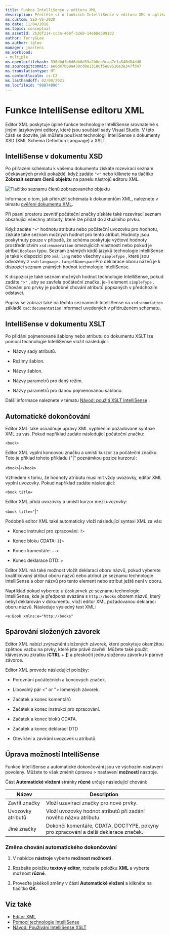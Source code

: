 ```yaml
---
title: Funkce IntelliSense v editoru XML
description: Přečtěte si o funkcích IntelliSense v editoru XML v aplikaci Visual Studio a o tom, jak je můžete použít s XML Schema Definition Language (XSD) a XSLT.
ms.custom: SEO-VS-2020
ms.date: 11/04/2016
ms.topic: conceptual
ms.assetid: 2b26f214-cc3a-46bf-b260-14eb8e599182
author: TerryGLee
ms.author: tglee
manager: jmartens
ms.workload:
- multiple
ms.openlocfilehash: 330dbdfb6d6db8d33a2b8ea3caa7e1a840d84dd0
ms.sourcegitcommit: ae6d47b09a439cd0e13180f5e89510e3e347fd47
ms.translationtype: MT
ms.contentlocale: cs-CZ
ms.lasthandoff: 02/08/2021
ms.locfileid: "99874896"
---
```

# <a name="xml-editor-intellisense-features"></a>Funkce IntelliSense editoru XML

Editor XML poskytuje úplné funkce technologie IntelliSense srovnatelné s jinými jazykovými editory, které jsou součástí sady Visual Studio. V této části se dozvíte, jak můžete používat technologii IntelliSense s dokumenty XSD (XML Schema Definition Language) a XSLT.

## <a name="intellisense-in-an-xsd-document"></a>IntelliSense v dokumentu XSD

Po přiřazení schématu k vašemu dokumentu získáte rozevírací seznam očekávaných prvků pokaždé, když zadáte `"<"` nebo kliknete na tlačítko **Zobrazit seznam členů objektu** na panelu nástrojů editoru XML.

![Tlačítko seznamu členů zobrazovaného objektu](media/display-object-member-list-xml.png)

Informace o tom, jak přidružit schémata k dokumentům XML, naleznete v tématu [ověření dokumentu XML](../xml-tools/xml-document-validation.md).

Při psaní prostoru zevnitř počáteční značky získáte také rozevírací seznam obsahující všechny atributy, které lze přidat do aktuálního prvku.

Když zadáte `"="` hodnotu atributu nebo počáteční uvozovku pro hodnotu, získáte také seznam možných hodnot pro tento atribut. Hodnoty jsou poskytnuty pouze v případě, že schéma poskytuje výčtové hodnoty prostřednictvím `xsd:enumeration` omezujících vlastností nebo pokud je atribut `Boolean` typu. Seznam známých kódů jazyků technologie IntelliSense je také k dispozici pro `xml:lang` nebo všechny `simpleType` , které jsou odvozeny z `xsd:language` . `targetNamespace`Pro deklarace oboru názvů je k dispozici seznam známých hodnot technologie IntelliSense.

K dispozici je také seznam možných hodnot technologie IntelliSense, pokud zadáte `">"` , aby se zavřela počáteční značka, je-li element `simpleType` . Chování pro prvky je podobné chování atributů popsaných v předchozím odstavci.

Popisy se zobrazí také na těchto seznamech IntelliSense na `xsd:annotation` základě `xsd:documentation` informací uvedených v přidruženém schématu.

## <a name="intellisense-in-an-xslt-document"></a>IntelliSense v dokumentu XSLT

Po přidání pojmenované šablony nebo atributu do dokumentu XSLT lze pomocí technologie IntelliSense vložit následující:

- Názvy sady atributů.

- Režimy šablon.

- Názvy šablon.

- Názvy parametrů pro daný režim.

- Názvy parametrů pro danou pojmenovanou šablonu.

Další informace naleznete v tématu [Návod: použití XSLT IntelliSense](../xml-tools/walkthrough-using-xslt-intellisense.md) .

## <a name="auto-completion"></a>Automatické dokončování

Editor XML také usnadňuje úpravy XML vyplněním požadované syntaxe XML za vás. Pokud například zadáte následující počáteční značku:

`<book>`

Editor XML vyplní koncovou značku a umístí kurzor za počáteční značku. Toto je příklad tohoto příkladu ("&#124;" poznámkou pozice kurzoru):

`<book>`&#124;`</book>`

Vzhledem k tomu, že hodnoty atributu musí mít vždy uvozovky, editor XML vyplní uvozovky. Pokud například zadáte následující:

`<book title=`

Editor XML přidá uvozovky a umístí kurzor mezi uvozovky:

`<book title="`&#124;`"`

Podobně editor XML také automaticky vloží následující syntaxi XML za vás:

- Konec instrukcí pro zpracování:  `?>`

- Konec bloku CDATA: `]]>`

- Konec komentáře: `-->`

- Konec deklarace DTD: `>`

Editor XML má také možnost vložit deklaraci oboru názvů, pokud vyberete kvalifikovaný atribut oboru názvů nebo atribut ze seznamu technologie IntelliSense a obor názvů pro tento element nebo atribut ještě není v oboru.

Například pokud vyberete `e:Book` prvek ze seznamu technologie IntelliSense, kde je předpona svázána s `http://books` oborem názvů, který nebyl deklarován v dokumentu, vloží editor XML požadovanou deklaraci oboru názvů. Následuje výsledný text XML:

`<e:Book xmlns:e="http://books"`

## <a name="brace-matching"></a>Spárování složených závorek

Editor XML nabízí zvýraznění složených závorek, které poskytuje okamžitou zpětnou vazbu na prvky, které jste právě zavřeli. Můžete také použít klávesovou zkratku (**CTRL** + **]**) a přeskočit jednu složenou závorku k párové závorce.

Editor XML provede následující položky:

- Porovnání počátečních a koncových značek.

- Libovolný pár \<" or "> lomených závorek.

- Začátek a konec komentářů

- Začátek a konec instrukcí pro zpracování.

- Začátek a konec bloků CDATA.

- Začátek a konec deklarací DTD

- Otevírání a zavírání uvozovek u atributů.

## <a name="modify-the-intellisense-options"></a>Úprava možností IntelliSense

Funkce IntelliSense a automatické dokončování jsou ve výchozím nastavení povoleny. Můžete to však změnit úpravou   >  nastavení **možností** nástroje.

Část **Automatické vložení** stránky **různé** určuje následující chování:

|Název|Description|
|-|-----------------|
|Zavřít značky|Vloží uzavírací značky pro nové prvky.|
|Uvozovky atributů|Vloží uvozovky hodnot atributů při zadání nového názvu atributu.|
|Jiné značky|Dokončí komentáře, CDATA, DOCTYPE, pokyny pro zpracování a další deklarace značek.|

### <a name="to-change-the-auto-completion-behavior"></a>Změna chování automatického dokončování

1. V nabídce **nástroje** vyberte **možnost možnosti** .

2. Rozbalte položku **textový editor**, rozbalte položku **XML** a vyberte možnost **různé**.

3. Proveďte jakékoli změny v části **Automatické vložení** a klikněte na tlačítko **OK**.

## <a name="see-also"></a>Viz také

- [Editor XML](../xml-tools/xml-editor.md)
- [Pomocí technologie IntelliSense](../ide/using-intellisense.md)
- [Návod: Používání IntelliSense XSLT](../xml-tools/walkthrough-using-xslt-intellisense.md)
